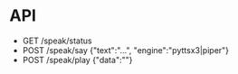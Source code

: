 # API

- GET /speak/status
- POST /speak/say {"text":"...", "engine":"pyttsx3|piper"}
- POST /speak/play {"data":"<base64-wav>"}
